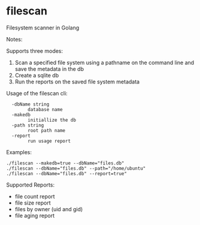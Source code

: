 # filescan
Filesystem scanner in Golang

Notes:

Supports three modes:

1. Scan a specified file system using a pathname on the command line and save the
metadata in the db
1. Create a sqlite db
1. Run the reports on the saved file system metadata

Usage of the filescan cli:

```
  -dbName string
        database name
  -makedb
        initiallize the db
  -path string
        root path name
  -report
        run usage report
```

Examples:

```
./filescan --makedb=true --dbName="files.db"
./filescan --dbName="files.db" --path="/home/ubuntu"
./filescan --dbName="files.db" --report=true"
```

Supported Reports:

- file count report
- file size report
- files by owner (uid and gid)
- file aging report
